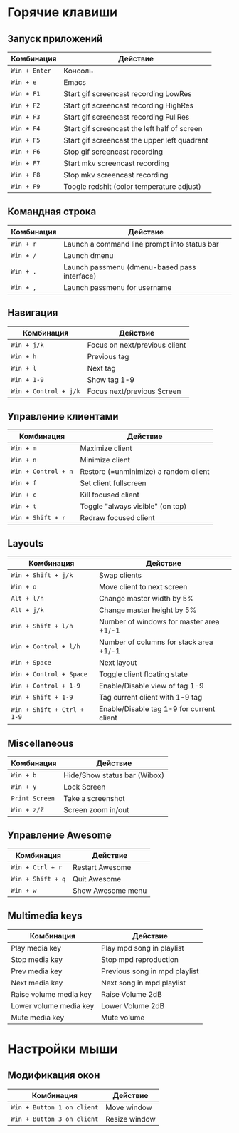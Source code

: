 # Горячие клавиши

## Запуск приложений

| Комбинация    | Действие                                     |
| ------------- | -------------------------------------------- |
| `Win + Enter` | Консоль                                      |
| `Win + e`     | Emacs                                        |
| `Win + F1`    | Start gif screencast recording LowRes        |
| `Win + F2`    | Start gif screencast recording HighRes       |
| `Win + F3`    | Start gif screencast recording FullRes       |
| `Win + F4`    | Start gif screencast the left half of screen |
| `Win + F5`    | Start gif screencast the upper left quadrant |
| `Win + F6`    | Stop gif screencast recording                |
| `Win + F7`    | Start mkv screencast recording               |
| `Win + F8`    | Stop mkv screencast recording                |
| `Win + F9`    | Toogle redshit (color temperature adjust)    |

## Командная строка

| Комбинация    | Действие                                     |
| ------------- | -------------------------------------------- |
| `Win + r`     | Launch a command line prompt into status bar |
| `Win + /`     | Launch dmenu                                 |
| `Win + .`     | Launch passmenu (dmenu-based pass interface) |
| `Win + ,`     | Launch passmenu for username                 |

## Навигация

| Комбинация            | Действие                      |
| --------------------- | ----------------------------- |
| `Win + j/k`           | Focus on next/previous client |
| `Win + h`             | Previous tag                  |
| `Win + l`             | Next tag                      |
| `Win + 1-9`           | Show tag 1-9                  |
| `Win + Control + j/k` | Focus next/previous Screen    |

## Управление клиентами

| Комбинация          | Действие                              |
| ------------------- | ------------------------------------- |
| `Win + m`           | Maximize client                       |
| `Win + n`           | Minimize client                       |
| `Win + Control + n` | Restore (=unminimize) a random client |
| `Win + f`           | Set client fullscreen                 |
| `Win + c`           | Kill focused client                   |
| `Win + t`           | Toggle "always visible" (on top)      |
| `Win + Shift + r`   | Redraw focused client                 |

## Layouts

| Комбинация                 | Действие                                  |
| -------------------------- | ----------------------------------------- |
| `Win + Shift + j/k`        | Swap clients                              |
| `Win + o`                  | Move client to next screen                |
| `Alt + l/h`                | Change master width by 5%                 |
| `Alt + j/k`                | Change master height by 5%                |
| `Win + Shift + l/h`        | Number of windows for master area +1/-1   |
| `Win + Control + l/h`      | Number of columns for stack area +1/-1    |
| `Win + Space`              | Next layout                               |
| `Win + Control + Space`    | Toggle client floating state              |
| `Win + Control + 1-9`      | Enable/Disable view of tag 1-9            |
| `Win + Shift + 1-9`        | Tag current client with 1-9 tag           |
| `Win + Shift + Ctrl + 1-9` | Enable/Disable tag 1-9 for current client |

## Miscellaneous

| Комбинация                 | Действие                     |
| -------------------------- | ---------------------------- |
| `Win + b`                  | Hide/Show status bar (Wibox) |
| `Win + y`                  | Lock Screen                  |
| `Print Screen`             | Take a screenshot            |
| `Win + z/Z`                | Screen zoom in/out           |

## Управление Awesome

| Комбинация                 | Действие          |
| -------------------------- | ----------------- |
| `Win + Ctrl + r`           | Restart Awesome   |
| `Win + Shift + q`          | Quit Awesome      |
| `Win + w`                  | Show Awesome menu |

## Multimedia keys

| Комбинация             | Действие                      |
| ---------------------- | ----------------------------- |
| Play media key         | Play mpd song in playlist     |
| Stop media key         | Stop mpd reproduction         |
| Prev media key         | Previous song in mpd playlist |
| Next media key         | Next song in mpd playlist     |
| Raise volume media key | Raise Volume 2dB              |
| Lower volume media key | Lower Volume 2dB              |
| Mute media key         | Mute volume                   |

# Настройки мыши

## Модификация окон

| Комбинация                 | Действие      |
| -------------------------- | ------------- |
| `Win + Button 1 on client` | Move window   |
| `Win + Button 3 on client` | Resize window |

